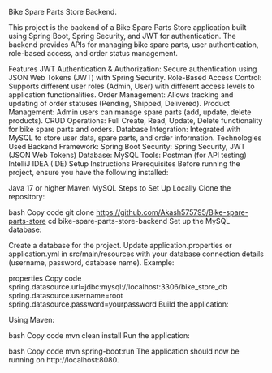 Bike Spare Parts Store Backend.

This project is the backend of a Bike Spare Parts Store application built using Spring Boot, Spring Security, and JWT for authentication. The backend provides APIs for managing bike spare parts, user authentication, role-based access, and order status management.

Features
JWT Authentication & Authorization: Secure authentication using JSON Web Tokens (JWT) with Spring Security.
Role-Based Access Control: Supports different user roles (Admin, User) with different access levels to application functionalities.
Order Management: Allows tracking and updating of order statuses (Pending, Shipped, Delivered).
Product Management: Admin users can manage spare parts (add, update, delete products).
CRUD Operations: Full Create, Read, Update, Delete functionality for bike spare parts and orders.
Database Integration: Integrated with MySQL to store user data, spare parts, and order information.
Technologies Used
Backend Framework: Spring Boot
Security: Spring Security, JWT (JSON Web Tokens)
Database: MySQL
Tools:
Postman (for API testing)
IntelliJ IDEA (IDE)
Setup Instructions
Prerequisites
Before running the project, ensure you have the following installed:

Java 17 or higher
Maven
MySQL
Steps to Set Up Locally
Clone the repository:

bash
Copy code
git clone https://github.com/Akash575795/Bike-spare-parts-store
cd bike-spare-parts-store-backend
Set up the MySQL database:

Create a database for the project.
Update application.properties or application.yml in src/main/resources with your database connection details (username, password, database name).
Example:

properties
Copy code
spring.datasource.url=jdbc:mysql://localhost:3306/bike_store_db
spring.datasource.username=root
spring.datasource.password=yourpassword
Build the application:

Using Maven:

bash
Copy code
mvn clean install
Run the application:

bash
Copy code
mvn spring-boot:run
The application should now be running on http://localhost:8080.
